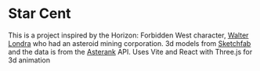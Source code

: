 # Star Cent

This is a project inspired by the Horizon: Forbidden West character, <a href="https://horizon.fandom.com/wiki/Walter_Londra">Walter Londra</a> who had an asteroid mining corporation. 3d models from <a href="https://sketchfab.com/feed">Sketchfab</a> and the data is from the <a href="https://www.asterank.com/">Asterank</a> API.
Uses Vite and React with Three.js for 3d animation
